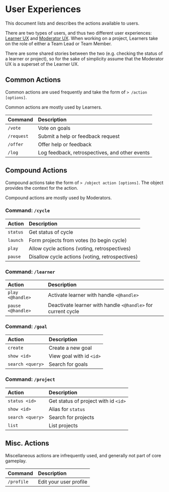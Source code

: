 # User Experiences

This document lists and describes the actions available to users.

There are two types of users, and thus two different user experiences: [Learner UX](learner.md) and [Moderator UX](moderator.md). When working on a project, Learners take on the role of either a Team Lead or Team Member.

There are some shared stories between the two (e.g. checking the status of a learner or project), so for the sake of simplicity assume that the Moderator UX is a superset of the Learner UX.

## Common Actions

Common actions are used frequently and take the form of `> /action [options]`.

Common actions are mostly used by Learners.

| Command    | Description                                    |
|:-----------|:-----------------------------------------------|
| `/vote`    | Vote on goals                                  |
| `/request` | Submit a help or feedback request              |
| `/offer`   | Offer help or feedback                         |
| `/log`     | Log feedback, retrospectives, and other events |

## Compound Actions

Compound actions take the form of `> /object action [options]`. The object provides the context for the action.

Compound actions are mostly used by Moderators.

### Command: `/cycle`

| Action   | Description                                     |
|:---------|:------------------------------------------------|
| `status` | Get status of cycle                             |
| `launch` | Form projects from votes (to begin cycle)       |
| `play`   | Allow cycle actions (voting, retrospectives)    |
| `pause`  | Disallow cycle actions (voting, retrospectives) |

### Command: `/learner`

| Action            | Description                                                  |
|:------------------|:-------------------------------------------------------------|
| `play <@handle>`  | Activate learner with handle `<@handle>`                     |
| `pause <@handle>` | Deactivate learner with handle `<@handle>` for current cycle |

### Command: `/goal`

| Action           | Description              |
|:-----------------|:-------------------------|
| `create`         | Create a new goal        |
| `show <id>`      | View goal with id `<id>` |
| `search <query>` | Search for goals         |

### Command: `/project`

| Action           | Description                          |
|:-----------------|:-------------------------------------|
| `status <id>`    | Get status of project with id `<id>` |
| `show <id>`      | Alias for `status`                   |
| `search <query>` | Search for projects                  |
| `list`           | List projects                        |

## Misc. Actions

Miscellaneous actions are infrequently used, and generally not part of core gameplay.

| Command    | Description            |
|:-----------|:-----------------------|
| `/profile` | Edit your user profile |
